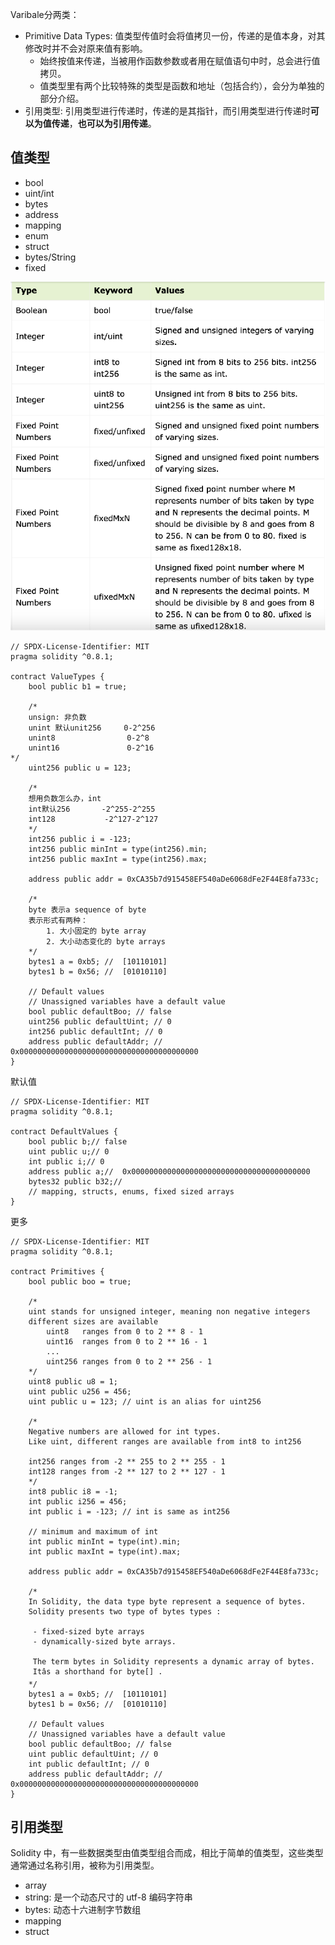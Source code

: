 Varibale分两类：

- Primitive Data Types: 值类型传值时会将值拷贝一份，传递的是值本身，对其修改时并不会对原来值有影响。
  - 始终按值来传递，当被用作函数参数或者用在赋值语句中时，总会进行值拷贝。
  - 值类型里有两个比较特殊的类型是函数和地址（包括合约），会分为单独的部分介绍。
- 引用类型: 引用类型进行传递时，传递的是其指针，而引用类型进行传递时**可以为值传递**，**也可以为引用传递**。



## 值类型

- bool 
- uint/int 
- bytes 
- address 
- mapping 
- enum 
- struct 
- bytes/String
- fixed 

![image-20230924190818790](assets\image-20230924190818790.png)

```solidity
// SPDX-License-Identifier: MIT
pragma solidity ^0.8.1;

contract ValueTypes {
    bool public b1 = true;

    /*
    unsign: 非负数
    unint 默认unit256     0-2^256
    unint8                0-2^8
    unint16               0-2^16 
*/
    uint256 public u = 123;

    /*
    想用负数怎么办，int
    int默认256       -2^255-2^255
    int128           -2^127-2^127
    */
    int256 public i = -123;
    int256 public minInt = type(int256).min;
    int256 public maxInt = type(int256).max;

    address public addr = 0xCA35b7d915458EF540aDe6068dFe2F44E8fa733c;

    /*
    byte 表示a sequence of byte 
    表示形式有两种：
        1. 大小固定的 byte array
        2. 大小动态变化的 byte arrays
    */
    bytes1 a = 0xb5; //  [10110101]
    bytes1 b = 0x56; //  [01010110]

    // Default values
    // Unassigned variables have a default value
    bool public defaultBoo; // false
    uint256 public defaultUint; // 0
    int256 public defaultInt; // 0
    address public defaultAddr; // 0x0000000000000000000000000000000000000000
}

```



默认值

```solidity
// SPDX-License-Identifier: MIT
pragma solidity ^0.8.1;

contract DefaultValues {
    bool public b;// false
    uint public u;// 0
    int public i;// 0
    address public a;//  0x0000000000000000000000000000000000000000
    bytes32 public b32;//  
    // mapping, structs, enums, fixed sized arrays 
}

```



更多

```solidity
// SPDX-License-Identifier: MIT
pragma solidity ^0.8.1;

contract Primitives {
    bool public boo = true;

    /*
    uint stands for unsigned integer, meaning non negative integers
    different sizes are available
        uint8   ranges from 0 to 2 ** 8 - 1
        uint16  ranges from 0 to 2 ** 16 - 1
        ...
        uint256 ranges from 0 to 2 ** 256 - 1
    */
    uint8 public u8 = 1;
    uint public u256 = 456;
    uint public u = 123; // uint is an alias for uint256

    /*
    Negative numbers are allowed for int types.
    Like uint, different ranges are available from int8 to int256
    
    int256 ranges from -2 ** 255 to 2 ** 255 - 1
    int128 ranges from -2 ** 127 to 2 ** 127 - 1
    */
    int8 public i8 = -1;
    int public i256 = 456;
    int public i = -123; // int is same as int256

    // minimum and maximum of int
    int public minInt = type(int).min;
    int public maxInt = type(int).max;

    address public addr = 0xCA35b7d915458EF540aDe6068dFe2F44E8fa733c;

    /*
    In Solidity, the data type byte represent a sequence of bytes. 
    Solidity presents two type of bytes types :

     - fixed-sized byte arrays
     - dynamically-sized byte arrays.
     
     The term bytes in Solidity represents a dynamic array of bytes. 
     Itâs a shorthand for byte[] .
    */
    bytes1 a = 0xb5; //  [10110101]
    bytes1 b = 0x56; //  [01010110]

    // Default values
    // Unassigned variables have a default value
    bool public defaultBoo; // false
    uint public defaultUint; // 0
    int public defaultInt; // 0
    address public defaultAddr; // 0x0000000000000000000000000000000000000000
}

```



## 引用类型

Solidity 中，有一些数据类型由值类型组合而成，相比于简单的值类型，这些类型通常通过名称引用，被称为引用类型。

- array
- string: 是一个动态尺寸的 utf-8 编码字符串
- bytes: 动态十六进制字节数组
- mapping
- struct



